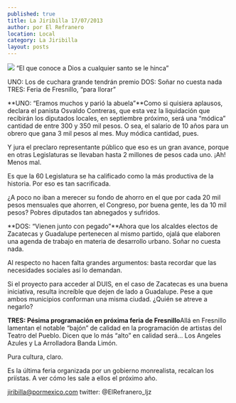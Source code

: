 ```yaml
---
published: true
title: La Jiribilla 17/07/2013
author: por El Refranero
location: Local
category: La Jiribilla
layout: posts
---
```


![](http://i.imgur.com/gHsiw3em.jpg)
“El que conoce a Dios a cualquier santo se le hinca”

UNO: Los de cuchara grande tendrán premio
DOS: Soñar no cuesta nada
TRES: Feria de Fresnillo, “para llorar”

**UNO: “Eramos muchos y parió la abuela”**Como si quisiera aplausos, declara el panista Osvaldo Contreras, que esta vez la liquidación que recibirán los diputados locales, en septiembre próximo, será una “módica” cantidad de entre 300 y 350 mil pesos.
O sea, el salario de 10 años para un obrero que gana 3 mil pesos al mes.
Muy módica cantidad, pues.

Y jura el preclaro representante público que eso es un gran avance, porque en otras Legislaturas se llevaban hasta 2 millones de pesos cada uno.
¡Ah! Menos mal.

Es que la 60 Legislatura se ha calificado como la más productiva de la historia.
Por eso es tan sacrificada.

¿A poco no iban a merecer su fondo de ahorro en el que por cada 20 mil pesos mensuales que ahorren, el Congreso, por buena gente, les da 10 mil pesos?
Pobres diputados tan abnegados y sufridos.

**DOS: “Vienen junto con pegado”**Ahora que los alcaldes electos de Zacatecas y Guadalupe pertenecen al mismo partido, ojalá que elaboren una agenda de trabajo en materia de desarrollo urbano.
Soñar no cuesta nada.

Al respecto no hacen falta grandes argumentos: basta recordar que las necesidades sociales así lo demandan.

Si el proyecto para acceder al DUIS, en el caso de Zacatecas es una buena iniciativa, resulta increíble que dejen de lado a Guadalupe.
Pese a que ambos municipios conforman una misma ciudad.
¿Quién se atreve a negarlo?

**TRES: Pésima programación en próxima feria de Fresnillo**Allá en Fresnillo lamentan el notable “bajón” de calidad en la programación de artistas del Teatro del Pueblo.
Dicen que lo más “alto” en calidad será… Los Angeles Azules y La Arrolladora Banda Limón.

Pura cultura, claro.

Es la última feria organizada por un gobierno monrealista, recalcan los priístas.
A ver cómo les sale a ellos el próximo año.

jiribilla@pormexico.com
twitter: @ElRefranero_ljz
